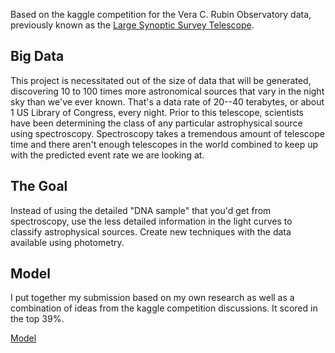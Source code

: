 Based on the kaggle competition for the Vera C. Rubin Observatory data, previously known as the [Large Synoptic Survey Telescope](https://www.lsst.org/lsst/). 

## Big Data

This project is necessitated out of the size of data that will be generated, discovering 10 to 100 times more astronomical sources that vary in the night sky than we've ever known. That's a data rate of 20--40 terabytes, or about 1 US Library of Congress, every night.
Prior to this telescope, scientists have been determining the class of any particular astrophysical source using spectroscopy.
Spectroscopy takes a tremendous amount of telescope time and there aren't enough telescopes in the world combined to keep up with the predicted event rate we are looking at.

## The Goal
Instead of using the detailed "DNA sample" that you'd get from spectroscopy, use the less detailed information in the light curves to classify astrophysical sources.
Create new techniques with the data available using photometry.

## Model
I put together my submission based on my own research as well as a combination of ideas from the kaggle competition discussions. It scored in the top 39%.

[Model](https://github.com/Holly-E/Astrophysics-Kaggle-Competition/blob/master/Submission_code.pdf)